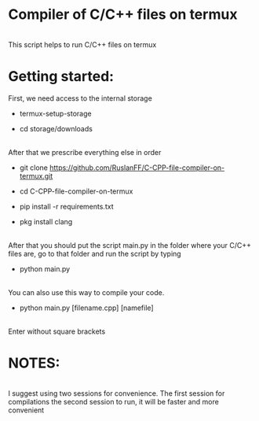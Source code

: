 # Compiler of C/C++ files on termux 

<br> This script helps to run C/C++ files on termux

# Getting started:

  First, we need access to the internal storage

  + termux-setup-storage  

  + cd storage/downloads

  

 <br>After that we prescribe everything else in order

 + git clone https://github.com/RuslanFF/C-CPP-file-compiler-on-termux.git

 + cd C-CPP-file-compiler-on-termux

 + pip install -r requirements.txt 

 + pkg install clang

 

 <br> After that you should put the script main.py in the folder where your C/C++ files are, go to that folder and run the script by typing

 + python main.py
 
 <br> You can also use this way to compile your code.
 + python main.py [filename.cpp] [namefile] 
 
 <br> Enter without square brackets 
 
 # NOTES:
<br> I suggest using two sessions for convenience. The first session for compilations the second session to run, it will be faster and more convenient 
 
